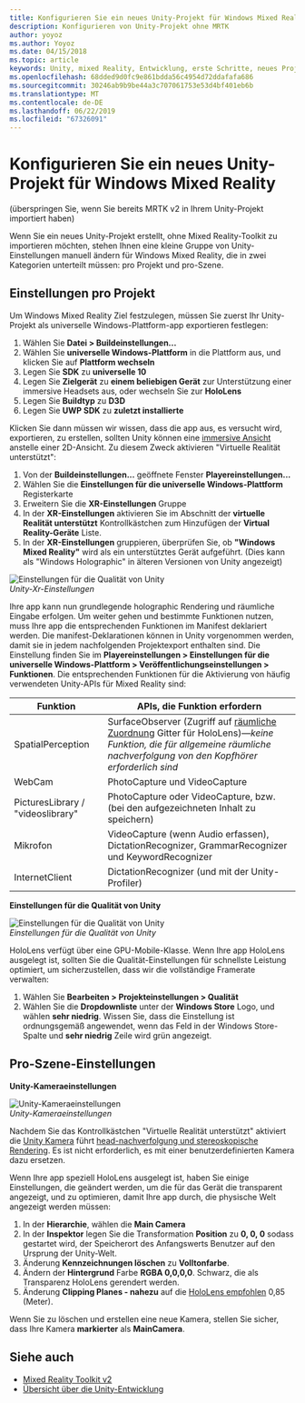 ```yaml
---
title: Konfigurieren Sie ein neues Unity-Projekt für Windows Mixed Reality
description: Konfigurieren von Unity-Projekt ohne MRTK
author: yoyoz
ms.author: Yoyoz
ms.date: 04/15/2018
ms.topic: article
keywords: Unity, mixed Reality, Entwicklung, erste Schritte, neues Projekt
ms.openlocfilehash: 68dded9d0fc9e861bdda56c4954d72ddafafa686
ms.sourcegitcommit: 30246ab9b9be44a3c707061753e53d4bf401eb6b
ms.translationtype: MT
ms.contentlocale: de-DE
ms.lasthandoff: 06/22/2019
ms.locfileid: "67326091"
---
```

# <a name="configure-a-new-unity-project-for-windows-mixed-reality"></a>Konfigurieren Sie ein neues Unity-Projekt für Windows Mixed Reality 

(überspringen Sie, wenn Sie bereits MRTK v2 in Ihrem Unity-Projekt importiert haben)

Wenn Sie ein neues Unity-Projekt erstellt, ohne Mixed Reality-Toolkit zu importieren möchten, stehen Ihnen eine kleine Gruppe von Unity-Einstellungen manuell ändern für Windows Mixed Reality, die in zwei Kategorien unterteilt müssen: pro Projekt und pro-Szene.

## <a name="per-project-settings"></a>Einstellungen pro Projekt

Um Windows Mixed Reality Ziel festzulegen, müssen Sie zuerst Ihr Unity-Projekt als universelle Windows-Plattform-app exportieren festlegen: 
1. Wählen Sie **Datei > Buildeinstellungen...**
2. Wählen Sie **universelle Windows-Plattform** in die Plattform aus, und klicken Sie auf **Plattform wechseln**
3. Legen Sie **SDK** zu **universelle 10**
4. Legen Sie **Zielgerät** zu **einem beliebigen Gerät** zur Unterstützung einer immersive Headsets aus, oder wechseln Sie zur **HoloLens**
5. Legen Sie **Buildtyp** zu **D3D**
6. Legen Sie **UWP SDK** zu **zuletzt installierte**

Klicken Sie dann müssen wir wissen, dass die app aus, es versucht wird, exportieren, zu erstellen, sollten Unity können eine [immersive Ansicht](app-views.md) anstelle einer 2D-Ansicht. Zu diesem Zweck aktivieren "Virtuelle Realität unterstützt":
1. Von der **Buildeinstellungen...**  geöffnete Fenster **Playereinstellungen...**
2. Wählen Sie die **Einstellungen für die universelle Windows-Plattform** Registerkarte
3. Erweitern Sie die **XR-Einstellungen** Gruppe
4. In der **XR-Einstellungen** aktivieren Sie im Abschnitt der **virtuelle Realität unterstützt** Kontrollkästchen zum Hinzufügen der **Virtual Reality-Geräte** Liste.
5. In der **XR-Einstellungen** gruppieren, überprüfen Sie, ob **"Windows Mixed Reality"** wird als ein unterstütztes Gerät aufgeführt. (Dies kann als "Windows Holographic" in älteren Versionen von Unity angezeigt)

![Einstellungen für die Qualität von Unity](images/getting-started-unity-quality-settings.jpg)<br>
*Unity-Xr-Einstellungen*

Ihre app kann nun grundlegende holographic Rendering und räumliche Eingabe erfolgen. Um weiter gehen und bestimmte Funktionen nutzen, muss Ihre app die entsprechenden Funktionen im Manifest deklariert werden. Die manifest-Deklarationen können in Unity vorgenommen werden, damit sie in jedem nachfolgenden Projektexport enthalten sind. Die Einstellung finden Sie im **Playereinstellungen > Einstellungen für die universelle Windows-Plattform > Veröffentlichungseinstellungen > Funktionen**. Die entsprechenden Funktionen für die Aktivierung von häufig verwendeten Unity-APIs für Mixed Reality sind:

|  Funktion  |  APIs, die Funktion erfordern | 
|----------|----------|
|  SpatialPerception  |  SurfaceObserver (Zugriff auf [räumliche Zuordnung](spatial-mapping.md) Gitter für HoloLens)&mdash;*keine Funktion, die für allgemeine räumliche nachverfolgung von den Kopfhörer erforderlich sind* | 
|  WebCam  |  PhotoCapture und VideoCapture | 
|  PicturesLibrary / "videoslibrary"  |  PhotoCapture oder VideoCapture, bzw. (bei den aufgezeichneten Inhalt zu speichern) | 
|  Mikrofon  |  VideoCapture (wenn Audio erfassen), DictationRecognizer, GrammarRecognizer und KeywordRecognizer | 
|  InternetClient  |  DictationRecognizer (und mit der Unity-Profiler) | 

**Einstellungen für die Qualität von Unity**

![Einstellungen für die Qualität von Unity](images/getting-started-unity-quality-settings.jpg)<br>
*Einstellungen für die Qualität von Unity*

HoloLens verfügt über eine GPU-Mobile-Klasse. Wenn Ihre app HoloLens ausgelegt ist, sollten Sie die Qualität-Einstellungen für schnellste Leistung optimiert, um sicherzustellen, dass wir die vollständige Framerate verwalten:
1. Wählen Sie **Bearbeiten > Projekteinstellungen > Qualität**
2. Wählen Sie die **Dropdownliste** unter der **Windows Store** Logo, und wählen **sehr niedrig**. Wissen Sie, dass die Einstellung ist ordnungsgemäß angewendet, wenn das Feld in der Windows Store-Spalte und **sehr niedrig** Zeile wird grün angezeigt.

## <a name="per-scene-settings"></a>Pro-Szene-Einstellungen

**Unity-Kameraeinstellungen**

![Unity-Kameraeinstellungen](images/Unitycamerasettings.png)<br>
*Unity-Kameraeinstellungen*

Nachdem Sie das Kontrollkästchen "Virtuelle Realität unterstützt" aktiviert die [Unity Kamera](camera-in-unity.md) führt [head-nachverfolgung und stereoskopische Rendering](rendering.md). Es ist nicht erforderlich, es mit einer benutzerdefinierten Kamera dazu ersetzen.

Wenn Ihre app speziell HoloLens ausgelegt ist, haben Sie einige Einstellungen, die geändert werden, um die für das Gerät die transparent angezeigt, und zu optimieren, damit Ihre app durch, die physische Welt angezeigt werden müssen:
1. In der **Hierarchie**, wählen die **Main Camera**
2. In der **Inspektor** legen Sie die Transformation **Position** zu **0, 0, 0** sodass gestartet wird, der Speicherort des Anfangswerts Benutzer auf den Ursprung der Unity-Welt.
3. Änderung **Kennzeichnungen löschen** zu **Volltonfarbe**.
4. Ändern der **Hintergrund** Farbe **RGBA 0,0,0,0**. Schwarz, die als Transparenz HoloLens gerendert werden.
5. Änderung **Clipping Planes - nahezu** auf die [HoloLens empfohlen](camera-in-unity.md#clip-planes) 0,85 (Meter).

Wenn Sie zu löschen und erstellen eine neue Kamera, stellen Sie sicher, dass Ihre Kamera **markierter** als **MainCamera**.


## <a name="see-also"></a>Siehe auch
* [Mixed Reality Toolkit v2](mrtk-getting-started.md)
* [Übersicht über die Unity-Entwicklung](unity-development-overview.md)
